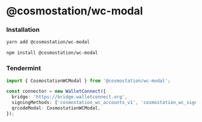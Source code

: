 # @cosmostation/wc-modal

### Installation

```bash
yarn add @cosmostation/wc-modal
```

```bash
npm install @cosmostation/wc-modal
```

### Tendermint

```typescript
import { CosmostationWCModal } from '@cosmostation/wc-modal';

const connector = new WalletConnect({
  bridge: 'https://bridge.walletconnect.org',
  signingMethods: ['cosmostation_wc_accounts_v1', 'cosmostation_wc_sign_tx_v1'],
  qrcodeModal: CosmostationWCModal,
});
```